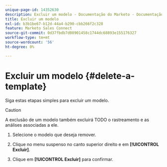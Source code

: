 ```yaml
---
unique-page-id: 14352630
description: Excluir um modelo - Documentação do Marketo - Documentação do produto
title: Excluir um modelo
exl-id: b3b1be67-b12d-44a4-b290-cbb266f2c328
feature: Marketo Sales Connect
source-git-commit: 0d37fbdb7d08901458c1744dc68893e155176327
workflow-type: tm+mt
source-wordcount: '56'
ht-degree: 0%

---
```


# Excluir um modelo {#delete-a-template}

Siga estas etapas simples para excluir um modelo.

>[!CAUTION]
>
>A exclusão de um modelo também excluirá TODO o rastreamento e as análises associadas a ele.

1. Selecione o modelo que deseja remover.

1. Clique no menu suspenso no canto superior direito e em **[!UICONTROL Excluir]**.

1. Clique em **[!UICONTROL Excluir]** para confirmar.
